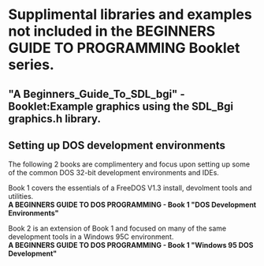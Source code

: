 # Supplimental libraries and examples not included in the BEGINNERS GUIDE TO PROGRAMMING Booklet series.  

"A Beginners_Guide_To_SDL_bgi" - Booklet:Example graphics using the SDL_Bgi graphics.h library.  
---

## Setting up DOS development environments
  
The following 2 books are complimentery and focus upon setting up some of the common DOS 32-bit development environments and IDEs.  

Book 1 covers the essentials of a FreeDOS V1.3 install, devolment tools and utilities.  
**A BEGINNERS GUIDE TO DOS PROGRAMMING - Book 1 "DOS Development Environments"**  

Book 2 is an extension of Book 1 and focused on many of the same development tools in a Windows 95C environment.  
**A BEGINNERS GUIDE TO DOS PROGRAMMING - Book 1 "Windows 95 DOS Development"**

